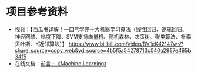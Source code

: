 # 项目参考资料

* 视频：【西瓜书详解！一口气学完十大机器学习算法（线性回归、逻辑回归、神经网络、梯度下降、SVM支持向量机、随机森林、决策树、聚类算法、朴素贝叶斯、K近邻算法）】 https://www.bilibili.com/video/BV1eK42147wr/?share_source=copy_web&vd_source=4b5f5a54278713c040a2957e465b34f5
* 在线文档：[前言 · 《Machine Learning》](https://learning.misinguo.com/#)
